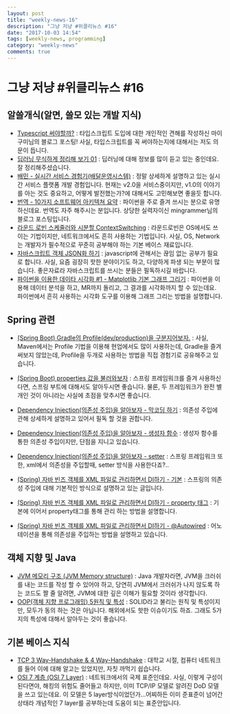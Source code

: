 ```yaml
---
layout: post
title: "weekly-news-16"
description: "그냥 저냥 #위클리뉴스 #16"
date: "2017-10-03 14:54"
tags: [weekly-news, programming]
category: "weekly-news"
comments: true
---
```



# 그냥 저냥 #위클리뉴스 #16


## 알쓸개식(알면, 쓸모 있는 개발 지식)

- [Typescript 써야할까?](http://mygumi.tistory.com/210) : 타입스크립트 도입에 대한 개인적인 견해를 작성하신 마이구미님의 블로그 포스팅! 사실, 타입스크립트를 꼭 써야하는지에 대해서는 저도 의문이 듭니다. 
- [딥러닝 무식하게 정리해 보기 01](http://keen.devpools.kr/2017/09/08/deeplearning-basic01/) : 딥러닝에 대해 정보를 많이 듣고 있는 중인데요. 잘 정리해주셨습니다. 
- [배민 - 실시간 서비스 경험기(배달운영시스템)](http://woowabros.github.io/woowabros/2017/09/12/realtime-service.html) : 정말 상세하게 설명하고 있는 실시간 서비스 플랫폼 개발 경험입니다. 현재는 v2.0을 서비스중이지만, v1.0의 이야기를 아는 것도 중요하고, 어떻게 발전했는가?에 대해서도 고민해보면 좋을듯 합니다. 
- [번역 - 10가지 소프트웨어 아키텍쳐 요약](https://mingrammer.com/translation-10-common-software-architectural-patterns-in-a-nutshell) : 파이썬을 주로 즐겨 쓰시는 분으로 유명하신데요. 번역도 자주 해주시는 분입니다. 상당한 실력자이신 mingrammer님의 블로그 포스팅입니다. 
- [라운드 로빈 스케줄러와 시분할 ContextSwitching](https://devsdk.github.io/development/2017/09/18/Scheduler.html) : 라운드로빈은 OS에서도 쓰이는 기법이지만, 네트워크에서도 흔히 사용하는 기법입니다. 사실, OS, Network는 개발자가 필수적으로 꾸준히 공부해야 하는 기본 베이스 재료입니다. 
- [자바스크립트 객체 JSON화 하기](http://multifrontgarden.tistory.com/191) : javascript에 관해서는 끊임 없는 공부가 필요로 합니다. 사실, 요즘 굉장히 핫한 분야이기도 하고, 다양하게 파생 되는 부분이 많습니다. 좋은자료라 자바스크립트를 쓰시는 분들은 필독하시길 바랍니다. 
- [파이썬을 이용한 데이타 시각화 #1 - Matplotlib 기본 그래프 그리기](http://bcho.tistory.com/1201) : 파이썬을 이용해 데이터 분석을 하고, MR까지 돌리고, 그 결과를 시각화까지 할 수 있는데요. 파이썬에서 흔히 사용하는 시각화 도구를 이용해 그래프 그리는 방법을 설명합니다. 

## Spring 관련

- [(Spring Boot) Gradle의 Profile(dev/production)을 구분지어보자.](https://perfectacle.github.io/2017/09/23/Spring-boot-gradle-profile/) : 사실, Maven에서는 Profile 기법을 이용해 현업에서도 많이 사용하는데, Gradle을 즐겨 써보지 않았는데, Profile을 두개로 사용하는 방법을 직접 경험기로 공유해주고 있습니다. 
- [(Spring Boot) properties 값을 불러와보자](https://perfectacle.github.io/2017/09/18/Spring-boot-properties-use/) : 스프링 프레임워크를 즐겨 사용하신다면, 스프링 부트에 대해서도 알아두시면 좋습니다. 물론, 두 프레임워크가 완전 별개인 것이 아니라는 사실에 초점을 맞추시면 좋습니다. 


- [Dependency Injection(의존성 주입)을 알아보자 - 막코딩 하기](https://perfectacle.github.io/2017/09/04/di-v1/) : 의존성 주입에 관해 상세하게 설명하고 있어서 필독 할 것을 권합니다. 
- [Dependency Injection(의존성 주입)을 알아보자 - 생성자 함수](https://perfectacle.github.io/2017/09/04/di-v2/) : 생성자 함수를 통한 의존성 주입이지만, 단점을 지니고 있습니다. 
- [Dependency Injection(의존성 주입)을 알아보자 - setter](https://perfectacle.github.io/2017/09/04/di-v3/) : 스프링 프레임워크 또한, xml에서 의존성을 주입할때, setter 방식을 사용한다죠?..
- [(Spring) 자바 빈즈 객체를 XML 파일로 관리하면서 DI하기 - 기본](https://perfectacle.github.io/2017/09/04/spring-di-v1/) : 스프링의 의존성 주입에 대해 기본적인 방식으로 설명하고 있는 글입니다. 
- [(Spring) 자바 빈즈 객체를 XML 파일로 관리하면서 DI하기 - property 태그](https://perfectacle.github.io/2017/09/05/spring-di-v2/) : 기본에 이어서 property태그를 통해 관리 하는 방법을 설명합니다. 
- [(Spring) 자바 빈즈 객체를 XML 파일로 관리하면서 DI하기 - @Autowired](https://perfectacle.github.io/2017/09/05/spring-di-v3/) : 어노테이션을 통해 의존성을 주입하는 방법을 설명하고 있습니다. 

## 객체 지향 및 Java

- [JVM 메모리 구조 (JVM Memory structure)](http://atin.tistory.com/625) : Java 개발자라면, JVM을 크러쉬를 내는 코드를 작성 할 수 있어야 하고, 당연히 JVM에서 크러쉬가 나지 않도록 하는 코드도 짤 줄 알려면, JVM에 대한 깊은 이해가 필요할 것이라 생각합니다. 
- [OOP(객체 지향 프로그래밍) 5원칙 및 특성](http://atin.tistory.com/623) : SOLID라고 불리는 원칙 및 특성이지만, 모두가 동의 하는 것은 아닙니다. 해외에서도 핫한 이슈이기도 하죠. 그래도 5가지의 특성에 대해서 알아두는 것이 좋습니다. 

## 기본 베이스 지식

- [TCP 3 Way-Handshake & 4 Way-Handshake](http://atin.tistory.com/620) : 대학교 시절, 컴퓨터 네트워크를 들어 이에 대해 알고는 있었지만, 자칫 까먹기 쉽습니다. 
- [OSI 7 계층 (OSI 7 Layer)](http://atin.tistory.com/619) : 네트워크에서의 국제 표준인데요. 사실, 이렇게 구성이 된다면야, 해킹의 위험도 줄어들고 하지만, 이미 TCP/IP 모델로 알려진 DoD 모델을 쓰고 있는데요. 이 모델은 5 layer방식이었던가...어찌하든 이미 준표준이 넘어간 상태라 개념적인 7 layer를 공부하는데 도움이 되는 표준안입니다. 



